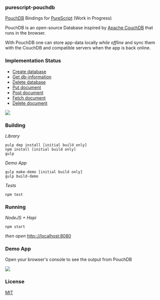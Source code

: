 ### purescript-pouchdb

<a href="http://pouchdb.com/">PouchDB</a> Bindings for <a href="http://purescript.org">PureScript</a> (Work in Progress)

PouchDB is an open-source Database inspired by <a href="http://couchdb.apache.org/">Apache CouchDB</a> that runs in the browser.

With PouchDB one can store app-data locally *while offline* and sync them with the CouchDB and compatible servers when the app is back online.

### Implementation Status

- <a href="http://pouchdb.com/api.html#create_database">Create database</a>
- <a href="http://pouchdb.com/api.html#database_information">Get db-information</a>
- <a href="http://pouchdb.com/api.html#delete_database">Delete database</a>
- <a href="http://pouchdb.com/api.html#create_document">Put document</a>
- <a href="http://pouchdb.com/api.html#create_document">Post document</a>
- <a href="http://pouchdb.com/api.html#fetch_document">Fetch document</a>
- <a href="http://pouchdb.com/api.html#delete_document">Delete document</a>

<img src="http://fs5.directupload.net/images/160228/7ucq82rk.png"/>

### Building

*Library*
```shell
pulp dep install [initial build only]
npm install [initial build only]
gulp
```

*Demo App*

```shell
gulp make-demo [initial build only]
gulp build-demo
```

*Tests*

```shell
npm test
```

### Running

*NodeJS + Hapi*

```shell
npm start
```

*then open* <a href="http://localhost:8080">http:://localhost:8080</a>

### Demo App

Open your browser's console to see the output from PouchDB

<img src="http://fs5.directupload.net/images/160227/8lpxp9az.png"/>

### License

<a href="https://github.com/brakmic/purescript-pouchdb/blob/master/LICENSE">MIT</a>